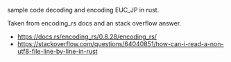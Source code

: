 sample code decoding and encoding EUC_JP in rust.

Taken from encoding_rs docs and an stack overflow answer.

- https://docs.rs/encoding_rs/0.8.28/encoding_rs/
- https://stackoverflow.com/questions/64040851/how-can-i-read-a-non-utf8-file-line-by-line-in-rust

